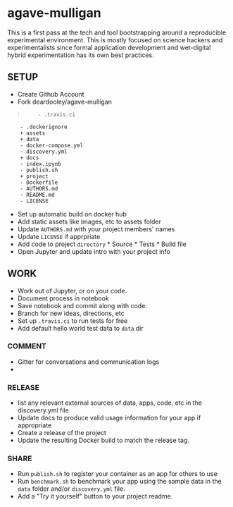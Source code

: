 # agave-mulligan
This is a first pass at the tech and tool bootstrapping around a reproducible experimental environment. 
This is mostly focused on science hackers and experimentalists since formal application development and 
wet-digital hybrid experimentation has its own best practices. 

## SETUP
* Create Github Account
* Fork deardooley/agave-mulligan

>         - .travis.ci
        - .dockerignore
        + assets
        + data
        - docker-compose.yml
        - discovery.yml
        + docs
        - index.ipynb
        - publish.sh
        + project
        - Dockerfile
        - AUTHORS.md
        - README.md
        - LICENSE
* Set up automatic build on docker hub
* Add static assets like images, etc to assets folder
* Update `AUTHORS.md` with your project members' names
* Update `LICENSE` if apprpriate
* Add code to project `directory`
        * Source
        * Tests
        * Build file
* Open Jupyter and update intro with your project info

## WORK
* Work out of Jupyter, or on your code. 
* Document process in notebook
* Save notebook and commit along with code.
* Branch for new ideas, directions, etc
* Set up `.travis.ci` to run tests for free
* Add default hello world test data to `data` dir

### COMMENT
* Gitter for conversations and communication logs
* 

### RELEASE
* list any relevant external sources of data, apps, code, etc in the discovery.yml file
* Update docs to produce valid usage information for your app if appropriate
* Create a release of the project
* Update the resulting Docker build to match the release tag.

### SHARE
* Run `publish.sh` to register your container as an app for others to use
* Run `benchmark.sh` to benchmark your app using the sample data in the `data` folder and/or `discovery.yml` file.
* Add a "Try it yourself" button to your project readme.
